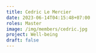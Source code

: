 ```yaml
---
title: Cedric Le Mercier
date: 2023-06-14T04:15:48+07:00
roles: Master
image: /img/members/cedric.jpg
project: Well-being
draft: false
---
```


